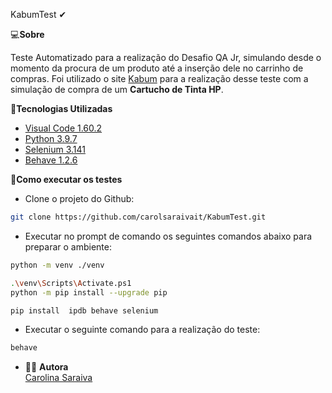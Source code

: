   KabumTest ✔

 
 💻<b>Sobre</b>
 
 Teste Automatizado para a realização do Desafio QA Jr, simulando desde o momento da procura de um produto até a inserção dele no carrinho de compras.
Foi utilizado o site [Kabum](https://www.kabum.com.br/) para a realização desse teste com a simulação de compra de um **Cartucho de Tinta HP**.

 🚀<b>Tecnologias Utilizadas</b>
 
 - [Visual Code 1.60.2](https://code.visualstudio.com/download)
 - [Python 3.9.7](https://www.python.org/downloads/)
 - [Selenium 3.141](https://www.selenium.dev/downloads/)
 - [Behave 1.2.6](https://behave.readthedocs.io/en/stable/install.html)
 

 
  📁<b>Como executar os testes</b>
  <br>
  - Clone o projeto do Github:
  ```bash
  git clone https://github.com/carolsaraivait/KabumTest.git
  ```

  - Executar no prompt de comando os seguintes comandos abaixo para preparar o ambiente:
   ```bash
   python -m venv ./venv

.\venv\Scripts\Activate.ps1 
python -m pip install --upgrade pip

pip install  ipdb behave selenium
 ```
 - Executar o seguinte comando para a realização do teste:
  ```bash
behave
 
   ```
 - 👩‍🦰 <b>Autora</b>
   <br> [Carolina Saraiva](https://www.linkedin.com/in/carolina-saraiva-7998a8174/)</br>
   
